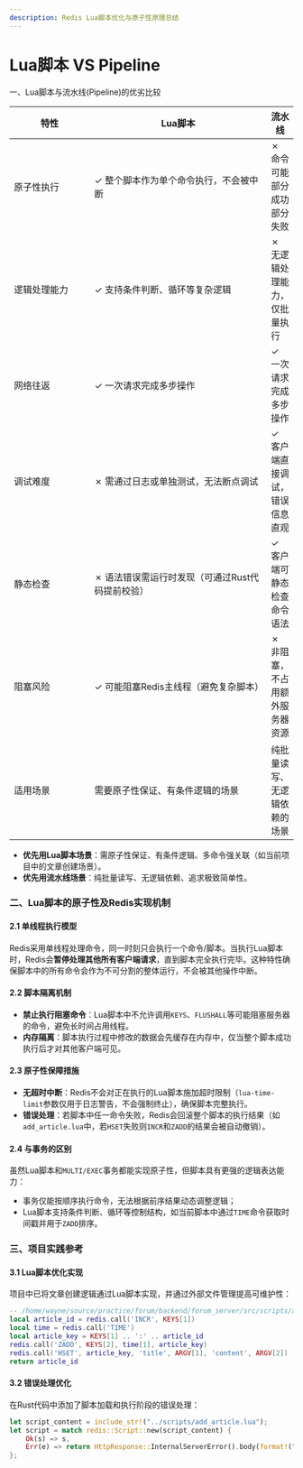 ```yaml
---
description: Redis Lua脚本优化与原子性原理总结
---
```


# Lua脚本 VS Pipeline

一、Lua脚本与流水线(Pipeline)的优劣比较

<table><thead><tr><th width="141">特性</th><th width="330.3333740234375">Lua脚本</th><th>流水线</th></tr></thead><tbody><tr><td>原子性执行</td><td>✓ 整个脚本作为单个命令执行，不会被中断</td><td>✗ 命令可能部分成功部分失败</td></tr><tr><td>逻辑处理能力</td><td>✓ 支持条件判断、循环等复杂逻辑</td><td>✗ 无逻辑处理能力，仅批量执行</td></tr><tr><td>网络往返</td><td>✓ 一次请求完成多步操作</td><td>✓ 一次请求完成多步操作</td></tr><tr><td>调试难度</td><td>✗ 需通过日志或单独测试，无法断点调试</td><td>✓ 客户端直接调试，错误信息直观</td></tr><tr><td>静态检查</td><td>✗ 语法错误需运行时发现（可通过Rust代码提前校验）</td><td>✓ 客户端可静态检查命令语法</td></tr><tr><td>阻塞风险</td><td>✓ 可能阻塞Redis主线程（避免复杂脚本）</td><td>✗ 非阻塞，不占用额外服务器资源</td></tr><tr><td>适用场景</td><td>需要原子性保证、有条件逻辑的场景</td><td>纯批量读写、无逻辑依赖的场景</td></tr></tbody></table>

* **优先用Lua脚本场景**：需原子性保证、有条件逻辑、多命令强关联（如当前项目中的文章创建场景）。
* **优先用流水线场景**：纯批量读写、无逻辑依赖、追求极致简单性。

### 二、Lua脚本的原子性及Redis实现机制

#### 2.1 单线程执行模型

Redis采用单线程处理命令，同一时刻只会执行一个命令/脚本。当执行Lua脚本时，Redis会**暂停处理其他所有客户端请求**，直到脚本完全执行完毕。这种特性确保脚本中的所有命令会作为不可分割的整体运行，不会被其他操作中断。

#### 2.2 脚本隔离机制

* **禁止执行阻塞命令**：Lua脚本中不允许调用`KEYS`、`FLUSHALL`等可能阻塞服务器的命令，避免长时间占用线程。
* **内存隔离**：脚本执行过程中修改的数据会先缓存在内存中，仅当整个脚本成功执行后才对其他客户端可见。

#### 2.3 原子性保障措施

* **无超时中断**：Redis不会对正在执行的Lua脚本施加超时限制（`lua-time-limit`参数仅用于日志警告，不会强制终止），确保脚本完整执行。
* **错误处理**：若脚本中任一命令失败，Redis会回滚整个脚本的执行结果（如`add_article.lua`中，若`HSET`失败则`INCR`和`ZADD`的结果会被自动撤销）。

#### 2.4 与事务的区别

虽然Lua脚本和`MULTI/EXEC`事务都能实现原子性，但脚本具有更强的逻辑表达能力：

* 事务仅能按顺序执行命令，无法根据前序结果动态调整逻辑；
* Lua脚本支持条件判断、循环等控制结构，如当前脚本中通过`TIME`命令获取时间戳并用于`ZADD`排序。

### 三、项目实践参考

#### 3.1 Lua脚本优化实现

项目中已将文章创建逻辑通过Lua脚本实现，并通过外部文件管理提高可维护性：

```lua
-- /home/wayne/source/practice/forum/backend/forum_server/src/scripts/add_article.lua
local article_id = redis.call('INCR', KEYS[1])
local time = redis.call('TIME')
local article_key = KEYS[1] .. ':' .. article_id
redis.call('ZADD', KEYS[2], time[1], article_key)
redis.call('HSET', article_key, 'title', ARGV[1], 'content', ARGV[2])
return article_id
```

#### 3.2 错误处理优化

在Rust代码中添加了脚本加载和执行阶段的错误处理：

```rust
let script_content = include_str!("../scripts/add_article.lua");
let script = match redis::Script::new(script_content) {
    Ok(s) => s,
    Err(e) => return HttpResponse::InternalServerError().body(format!("Lua脚本语法错误: {}", e)),
};
```
